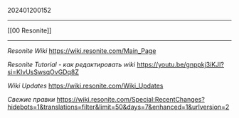 202401200152
***
[[00 Resonite]]
***
*Resonite Wiki*
https://wiki.resonite.com/Main_Page

*Resonite Tutorial - как редактировать wiki*
https://youtu.be/gnppkj3iKJI?si=KIvUsSwsqOvGDq8Z

*Wiki Updates*
https://wiki.resonite.com/Wiki_Updates

*Свежие правки*
https://wiki.resonite.com/Special:RecentChanges?hidebots=1&translations=filter&limit=50&days=7&enhanced=1&urlversion=2